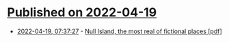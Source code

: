 # [Published on 2022-04-19](index.md)

* [2022-04-19, 07:37:27](https://news.ycombinator.com/item?id=31080519) - [Null Island, the most real of fictional places [pdf]](https://arxiv.org/abs/2204.08383)
